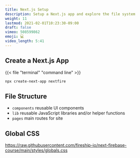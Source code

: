 ```yaml
---
title: Next.js Setup
description: Setup a Next.js app and explore the file system
weight: 11
lastmod: 2021-02-01T10:23:30-09:00
draft: false
vimeo: 508599862
emoji: 💻
video_length: 5:41
---
```


## Create a Next.js App

{{< file "terminal" "command line" >}}
```bash
npx create-next-app nextfire
```

## File Structure

- `components` reusable UI components
- `lib` reusable JavaScript libraries and/or helper functions
- `pages` main routes for site

## Global CSS
https://raw.githubusercontent.com/fireship-io/next-firebase-course/main/styles/globals.css
